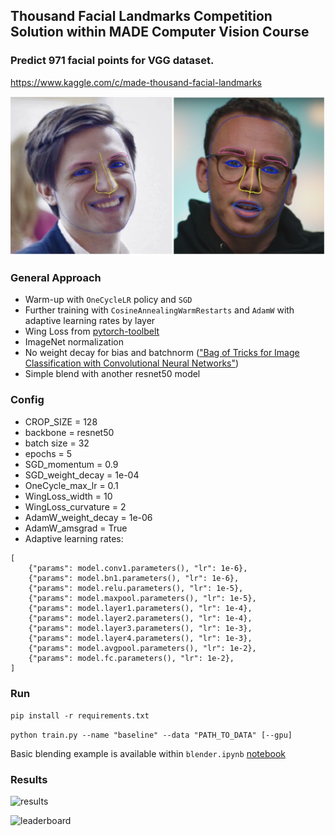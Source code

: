 ## Thousand Facial Landmarks Competition Solution within MADE Computer Vision Course
### Predict 971 facial points for VGG dataset. 
https://www.kaggle.com/c/made-thousand-facial-landmarks

![faces](images/faces.png)

### General Approach
* Warm-up with `OneCycleLR` policy and `SGD`
* Further training with `CosineAnnealingWarmRestarts` and `AdamW` with adaptive learning rates by layer
* Wing Loss from [pytorch-toolbelt](https://github.com/BloodAxe/pytorch-toolbelt)
* ImageNet normalization
* No weight decay for bias and batchnorm 
(["Bag of Tricks for Image Classification with Convolutional Neural Networks"](https://arxiv.org/abs/1812.01187))
* Simple blend with another resnet50 model


### Config
* CROP_SIZE = 128
* backbone = resnet50
* batch size = 32
* epochs = 5
* SGD_momentum = 0.9
* SGD_weight_decay = 1e-04
* OneCycle_max_lr = 0.1
* WingLoss_width = 10
* WingLoss_curvature = 2
* AdamW_weight_decay = 1e-06 
* AdamW_amsgrad = True
* Adaptive learning rates:
```
[
    {"params": model.conv1.parameters(), "lr": 1e-6},
    {"params": model.bn1.parameters(), "lr": 1e-6},
    {"params": model.relu.parameters(), "lr": 1e-5},
    {"params": model.maxpool.parameters(), "lr": 1e-5},
    {"params": model.layer1.parameters(), "lr": 1e-4},
    {"params": model.layer2.parameters(), "lr": 1e-4},
    {"params": model.layer3.parameters(), "lr": 1e-3},
    {"params": model.layer4.parameters(), "lr": 1e-3},
    {"params": model.avgpool.parameters(), "lr": 1e-2},
    {"params": model.fc.parameters(), "lr": 1e-2},
]
```

### Run
```pip install -r requirements.txt```

```python train.py --name "baseline" --data "PATH_TO_DATA" [--gpu]```

Basic blending example is available within `blender.ipynb` [notebook](blender.ipynb)

### Results
![results](images/submission.png)

![leaderboard](images/lb.png)

